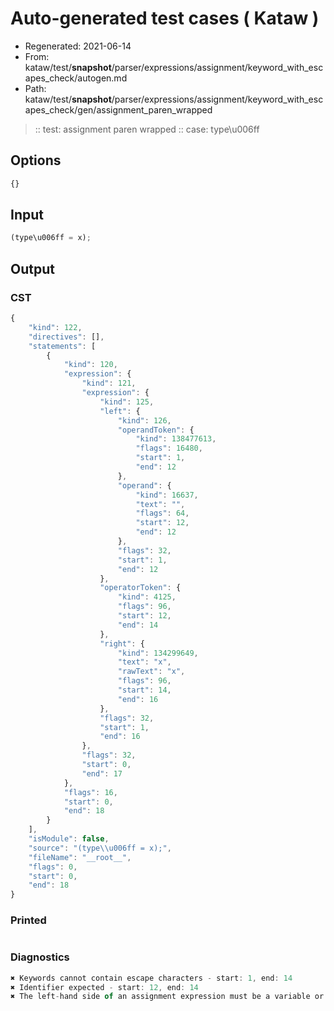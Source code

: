 # Auto-generated test cases ( Kataw )
- Regenerated: 2021-06-14
- From: kataw/test/__snapshot__/parser/expressions/assignment/keyword_with_escapes_check/autogen.md
- Path: kataw/test/__snapshot__/parser/expressions/assignment/keyword_with_escapes_check/gen/assignment_paren_wrapped
> :: test: assignment paren wrapped
> :: case: type\u006ff
## Options

`````js
{}
`````
## Input

`````js
(type\u006ff = x);
`````
## Output

### CST

```javascript
{
    "kind": 122,
    "directives": [],
    "statements": [
        {
            "kind": 120,
            "expression": {
                "kind": 121,
                "expression": {
                    "kind": 125,
                    "left": {
                        "kind": 126,
                        "operandToken": {
                            "kind": 138477613,
                            "flags": 16480,
                            "start": 1,
                            "end": 12
                        },
                        "operand": {
                            "kind": 16637,
                            "text": "",
                            "flags": 64,
                            "start": 12,
                            "end": 12
                        },
                        "flags": 32,
                        "start": 1,
                        "end": 12
                    },
                    "operatorToken": {
                        "kind": 4125,
                        "flags": 96,
                        "start": 12,
                        "end": 14
                    },
                    "right": {
                        "kind": 134299649,
                        "text": "x",
                        "rawText": "x",
                        "flags": 96,
                        "start": 14,
                        "end": 16
                    },
                    "flags": 32,
                    "start": 1,
                    "end": 16
                },
                "flags": 32,
                "start": 0,
                "end": 17
            },
            "flags": 16,
            "start": 0,
            "end": 18
        }
    ],
    "isModule": false,
    "source": "(type\\u006ff = x);",
    "fileName": "__root__",
    "flags": 0,
    "start": 0,
    "end": 18
}
```

### Printed

```javascript

```

### Diagnostics

```javascript
✖ Keywords cannot contain escape characters - start: 1, end: 14
✖ Identifier expected - start: 12, end: 14
✖ The left-hand side of an assignment expression must be a variable or a property access - start: 12, end: 14

```

